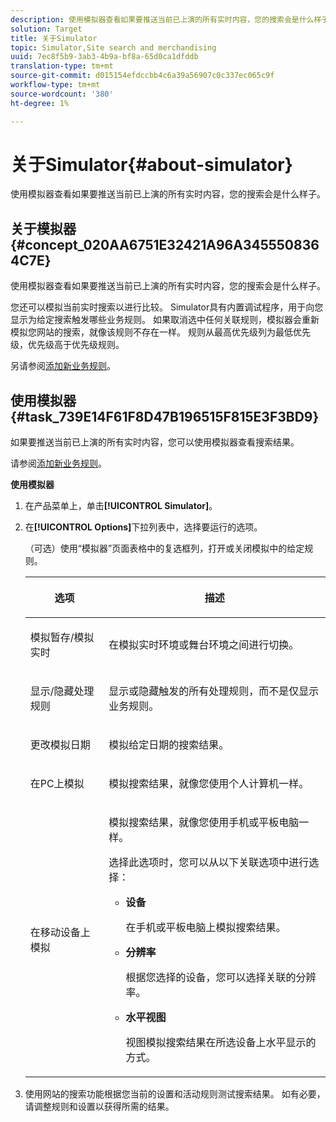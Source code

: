 ```yaml
---
description: 使用模拟器查看如果要推送当前已上演的所有实时内容，您的搜索会是什么样子。
solution: Target
title: 关于Simulator
topic: Simulator,Site search and merchandising
uuid: 7ec8f5b9-3ab3-4b9a-bf8a-65d0ca1dfddb
translation-type: tm+mt
source-git-commit: d015154efdccbb4c6a39a56907c0c337ec065c9f
workflow-type: tm+mt
source-wordcount: '380'
ht-degree: 1%

---
```



# 关于Simulator{#about-simulator}

使用模拟器查看如果要推送当前已上演的所有实时内容，您的搜索会是什么样子。

## 关于模拟器{#concept_020AA6751E32421A96A3455508364C7E}

使用模拟器查看如果要推送当前已上演的所有实时内容，您的搜索会是什么样子。

您还可以模拟当前实时搜索以进行比较。 Simulator具有内置调试程序，用于向您显示为给定搜索触发哪些业务规则。 如果取消选中任何关联规则，模拟器会重新模拟您网站的搜索，就像该规则不存在一样。 规则从最高优先级列为最低优先级，优先级高于优先级规则。

另请参阅[添加新业务规则](c-about-rules-menu/c-about-business-rules.md#task_BD3B31ED48BB4B1B8F1DCD3BFA2528E7)。

## 使用模拟器{#task_739E14F61F8D47B196515F815E3F3BD9}

如果要推送当前已上演的所有实时内容，您可以使用模拟器查看搜索结果。

请参阅[添加新业务规则](c-about-rules-menu/c-about-business-rules.md#task_BD3B31ED48BB4B1B8F1DCD3BFA2528E7)。

**使用模拟器**

1. 在产品菜单上，单击&#x200B;**[!UICONTROL Simulator]**。
1. 在&#x200B;**[!UICONTROL Options]**&#x200B;下拉列表中，选择要运行的选项。

   <!-- 
   
   r_simulator_page_options.xml
   
   -->

   （可选）使用“模拟器”页面表格中的复选框列，打开或关闭模拟中的给定规则。

   <table> 
    <thead> 
      <tr> 
      <th colname="col1" class="entry"> <p>选项 </p> </th> 
      <th colname="col2" class="entry"> <p>描述 </p> </th> 
      </tr> 
    </thead>
    <tbody> 
      <tr> 
      <td colname="col1"> <p><span class="uicontrol">模拟暂存/模拟实时</span> </p> </td> 
      <td colname="col2"> <p>在模拟实时环境或舞台环境之间进行切换。 </p> </td> 
      </tr> 
      <tr> 
      <td colname="col1"> <p><span class="uicontrol">显示/隐藏处理规则</span> </p> </td> 
      <td colname="col2"> <p>显示或隐藏触发的所有处理规则，而不是仅显示业务规则。 </p> </td> 
      </tr> 
      <tr> 
      <td colname="col1"> <p><span class="uicontrol">更改模拟日期</span> </p> </td> 
      <td colname="col2"> <p>模拟给定日期的搜索结果。 </p> </td> 
      </tr> 
      <tr> 
      <td colname="col1"> <p><span class="uicontrol">在PC上模拟</span> </p> </td> 
      <td colname="col2"> <p>模拟搜索结果，就像您使用个人计算机一样。 </p> </td> 
      </tr> 
      <tr> 
      <td colname="col1"> <p><span class="uicontrol">在移动设备上模拟</span> </p> </td> 
      <td colname="col2"> <p>模拟搜索结果，就像您使用手机或平板电脑一样。 </p> <p>选择此选项时，您可以从以下关联选项中进行选择： </p> 
        <ul id="ul_2A9901418212486A8EE67A78CB99CBE4"> 
        <li id="li_B210E954DF0D44C397718112C72C2103"> <b><span class="uicontrol">设备</span></b> <p>在手机或平板电脑上模拟搜索结果。 </p> </li> 
        <li id="li_90B64EAA0B57446A90CE22172E703594"> <b><span class="uicontrol">分辨率</span></b> <p>根据您选择的设备，您可以选择关联的分辨率。 </p> </li> 
        <li id="li_042AF9FA3FA846EDB48F7296DB361515"> <b><span class="uicontrol">水平视图</span></b> <p>视图模拟搜索结果在所选设备上水平显示的方式。 </p> </li> 
        </ul> </td> 
      </tr> 
    </tbody> 
    </table>

1. 使用网站的搜索功能根据您当前的设置和活动规则测试搜索结果。 如有必要，请调整规则和设置以获得所需的结果。
